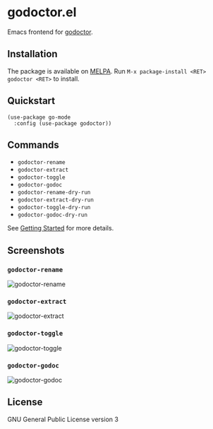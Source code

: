 # godoctor.el

Emacs frontend for [godoctor](https://github.com/godoctor/godoctor).

## Installation

The package is available on [MELPA](https://melpa.org). Run `M-x package-install <RET> godoctor <RET>` to install.

## Quickstart

```emacs-lisp
(use-package go-mode
  :config (use-package godoctor))
```

## Commands

- `godoctor-rename`
- `godoctor-extract`
- `godoctor-toggle`
- `godoctor-godoc`
- `godoctor-rename-dry-run`
- `godoctor-extract-dry-run`
- `godoctor-toggle-dry-run`
- `godoctor-godoc-dry-run`

See [Getting Started](http://gorefactor.org/starting.html) for more details.

## Screenshots

### `godoctor-rename`

![godoctor-rename](https://cloud.githubusercontent.com/assets/1378791/19228157/e784c042-8f1e-11e6-944c-c00483c65398.gif)

### `godoctor-extract`

![godoctor-extract](https://cloud.githubusercontent.com/assets/1378791/19228164/fb5755c6-8f1e-11e6-83e8-763722622a38.gif)

### `godoctor-toggle`

![godoctor-toggle](https://cloud.githubusercontent.com/assets/1378791/19228165/04883782-8f1f-11e6-8aed-2fe42d4dd9c7.gif)

### `godoctor-godoc`

![godoctor-godoc](https://cloud.githubusercontent.com/assets/1378791/19228166/049195ca-8f1f-11e6-88f3-246db64927d7.gif)

## License

GNU General Public License version 3
